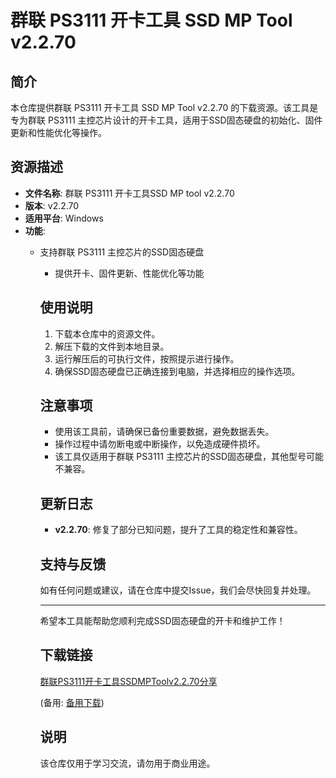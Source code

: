 # 群联 PS3111 开卡工具 SSD MP Tool v2.2.70

## 简介
本仓库提供群联 PS3111 开卡工具 SSD MP Tool v2.2.70 的下载资源。该工具是专为群联 PS3111 主控芯片设计的开卡工具，适用于SSD固态硬盘的初始化、固件更新和性能优化等操作。

## 资源描述
- **文件名称**: 群联 PS3111 开卡工具SSD MP tool v2.2.70
- **版本**: v2.2.70
- **适用平台**: Windows
- **功能**: 
  - 支持群联 PS3111 主控芯片的SSD固态硬盘
    - 提供开卡、固件更新、性能优化等功能

    ## 使用说明
    1. 下载本仓库中的资源文件。
    2. 解压下载的文件到本地目录。
    3. 运行解压后的可执行文件，按照提示进行操作。
    4. 确保SSD固态硬盘已正确连接到电脑，并选择相应的操作选项。

    ## 注意事项
    - 使用该工具前，请确保已备份重要数据，避免数据丢失。
    - 操作过程中请勿断电或中断操作，以免造成硬件损坏。
    - 该工具仅适用于群联 PS3111 主控芯片的SSD固态硬盘，其他型号可能不兼容。

    ## 更新日志
    - **v2.2.70**: 修复了部分已知问题，提升了工具的稳定性和兼容性。

    ## 支持与反馈
    如有任何问题或建议，请在仓库中提交Issue，我们会尽快回复并处理。

    ---

    希望本工具能帮助您顺利完成SSD固态硬盘的开卡和维护工作！

    ## 下载链接
    [群联PS3111开卡工具SSDMPToolv2.2.70分享](https://pan.quark.cn/s/31df553e73bc) 

    (备用: [备用下载](https://pan.baidu.com/s/1d6YuRH8gGHflMhKlIv2PfQ?pwd=1234))

    ## 说明

    该仓库仅用于学习交流，请勿用于商业用途。
